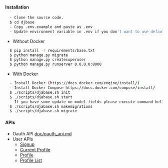 #### Installation
  ```sh
    - Clone the source code.
    $ cd djbase
    - Copy .env.example and paste as .env
    - Update environment variable in .env if you don't want to use default value.
  ```
  - Without Docker
  ```sh
    $ pip install -r requirements/base.txt
    $ python manage.py migrate
    $ python manage.py createsuperuser
    $ python manage.py runserver 0.0.0.0:8000
  ```
  - With Docker
  ```sh
    - Install Docker (https://docs.docker.com/engine/install/)
    - Install Docker Compose https://docs.docker.com/compose/install/
    $ ./scripts/djabase.sh init
    $ ./scripts/djabase.sh start
    - If you have some update on model fields please execute command bellow.
    $ ./scripts/djabase.sh makemigrations
    $ ./scripts/djabase.sh migrate
  ```

#### APIs

- Oauth API [doc/oauth_api.md](https://github.com/chhanhtrao/DjBase/blob/master/doc/oauth_api.md) 
- User APIs
    + [Signup](https://github.com/chhanhtrao/DjBase/blob/master/doc/user_api.md#signup)
    + [Current Profile](https://github.com/chhanhtrao/DjBase/blob/master/doc/user_api.md#current-profile)
    + [Profile](https://github.com/chhanhtrao/DjBase/blob/master/doc/user_api.md#profile)
    + [Profile List](https://github.com/chhanhtrao/DjBase/blob/master/doc/user_api.md#profile-list)

